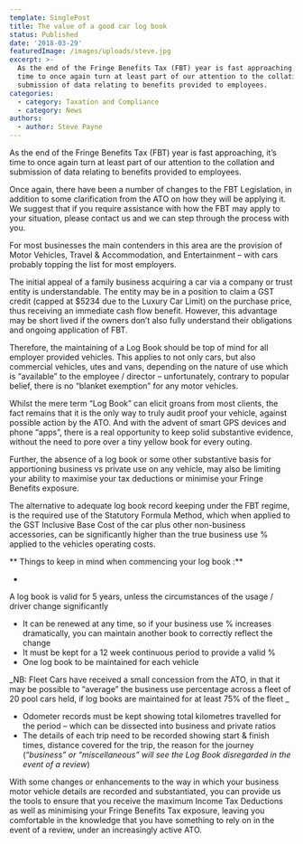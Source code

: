```yaml
---
template: SinglePost
title: The value of a good car log book
status: Published
date: '2018-03-29'
featuredImage: /images/uploads/steve.jpg
excerpt: >-
  As the end of the Fringe Benefits Tax (FBT) year is fast approaching, it’s
  time to once again turn at least part of our attention to the collation and
  submission of data relating to benefits provided to employees.
categories:
  - category: Taxation and Compliance
  - category: News
authors:
  - author: Steve Payne
---
```

As the end of the Fringe Benefits Tax (FBT) year is fast approaching, it’s time to once again turn at least part of our attention to the collation and submission of data relating to benefits provided to employees.

Once again, there have been a number of changes to the FBT Legislation, in addition to some clarification from the ATO on how they will be applying it.  We suggest that if you require assistance with how the FBT may apply to your situation, please contact us and we can step through the process with you.

For most businesses the main contenders in this area are the provision of Motor Vehicles, Travel & Accommodation, and Entertainment – with cars probably topping the list for most employers.

The initial appeal of a family business acquiring a car via a company or trust entity is understandable.  The entity may be in a position to claim a GST credit (capped at $5234 due to the Luxury Car Limit) on the purchase price, thus receiving an immediate cash flow benefit.  However, this advantage may be short lived if the owners don’t also fully understand their obligations and ongoing application of FBT.

Therefore, the maintaining of a Log Book should be top of mind for all employer provided vehicles.  This applies to not only cars, but also commercial vehicles, utes and vans, depending on the nature of use which is “available” to the employee / director – unfortunately, contrary to popular belief, there is no “blanket exemption” for any motor vehicles.

Whilst the mere term “Log Book” can elicit groans from most clients, the fact remains that it is the only way to truly audit proof your vehicle, against possible action by the ATO.  And with the advent of smart GPS devices and phone “apps”, there is a real opportunity to keep solid substantive evidence, without the need to pore over a tiny yellow book for every outing.

Further, the absence of a log book or some other substantive basis for apportioning business vs private use on any vehicle, may also be limiting your ability to maximise your tax deductions or minimise your Fringe Benefits exposure.

The alternative to adequate log book record keeping under the FBT regime, is the required use of the Statutory Formula Method, which when applied to the GST Inclusive Base Cost of the car plus other non-business accessories, can be significantly higher than the true business use % applied to the vehicles operating costs.

**Things to keep in mind when commencing your log book :**

* A log book is valid for 5 years, unless the circumstances of the usage / driver change significantly
* It can be renewed at any time, so if your business use % increases dramatically, you can maintain another book to correctly reflect the change
* It must be kept for a 12 week continuous period to provide a valid %
* One log book to be maintained for each vehicle

_NB: Fleet Cars have received a small concession from the ATO, in that it may be possible to “average” the business use percentage across a fleet of 20 pool cars held, if log books are maintained for at least 75% of the fleet_

* Odometer records must be kept showing total kilometres travelled for the period – which can be dissected into business and private ratios
* The details of each trip need to be recorded showing start & finish times, distance covered for the trip, the reason for the journey (“_business” or “miscellaneous” will see the Log Book disregarded in the event of a review_)

With some changes or enhancements to the way in which your business motor vehicle details are recorded and substantiated, you can provide us the tools to ensure that you receive the maximum Income Tax Deductions as well as minimising your Fringe Benefits Tax exposure, leaving you comfortable in the knowledge that you have something to rely on in the event of a review, under an increasingly active ATO.
